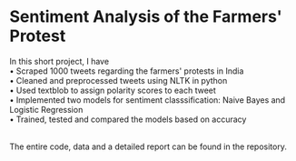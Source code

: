 # Sentiment Analysis of the Farmers' Protest

In this short project, I have <br />
• Scraped 1000 tweets regarding the farmers' protests in India <br />
• Cleaned and preprocessed tweets using NLTK in python <br />
• Used textblob to assign polarity scores to each tweet <br />
• Implemented two models for sentiment classsification: Naive Bayes and Logistic Regression <br />
• Trained, tested and compared the models based on accuracy <br /> <br />

The entire code, data and a detailed report can be found in the repository. 
